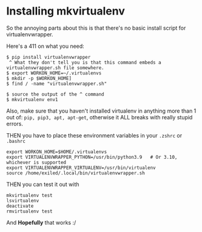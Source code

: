 # Installing mkvirtualenv

So the annoying parts about this is that there's no basic install script for virtualenvwrapper.

Here's a 411 on what you need:
```
$ pip install virtualenvwrapper 
 ^ What they don't tell you is that this command embeds a virtualenvwrapper.sh file somewhere.
$ export WORKON_HOME=~/.virtualenvs
$ mkdir -p $WORKON_HOME]
$ find / -name "virtualenvwrapper.sh"

$ source the output of the ^ command
$ mkvirtualenv env1
```

Also, make sure that you haven't installed virtualenv in anything more than 1 out of: `pip, pip3, apt, apt-get`, otherwise it ALL breaks with really stupid errors.

THEN you have to place these environment variables in your `.zshrc` or `.bashrc`

```
export WORKON_HOME=$HOME/.virtualenvs                                                                                   export VIRTUALENVWRAPPER_PYTHON=/usr/bin/python3.9   # Or 3.10, whichever is supported                                                                   export VIRTUALENVWRAPPER_VIRTUALENV=/usr/bin/virtualenv                                                                   source /home/exiled/.local/bin/virtualenvwrapper.sh
```

THEN you can test it out with

```
mkvirtualenv test
lsvirtualenv
deactivate
rmvirtualenv test
```

And **Hopefully** that works :/